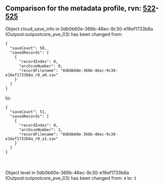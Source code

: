 ## Comparison for the metadata profile, rvn: [522](https://github.com/PRO100KatYT/FortniteProfileRevisions/tree/main/profiles/metadata/522%20metadata.json)-[525](https://github.com/PRO100KatYT/FortniteProfileRevisions/tree/main/profiles/metadata/525%20metadata.json)

Object cloud_save_info in 0db0b60e-366b-46ec-9c30-e16ef1733b8a (Outpost:outpostcore_pve_03) has been changed from:

```
{
  "saveCount": 50,
  "savedRecords": [
    {
      "recordIndex": 0,
      "archiveNumber": 0,
      "recordFilename": "0db0b60e-366b-46ec-9c30-e16ef1733b8a_r0_a0.sav"
    }
  ]
}
```

to:

```
{
  "saveCount": 51,
  "savedRecords": [
    {
      "recordIndex": 0,
      "archiveNumber": 1,
      "recordFilename": "0db0b60e-366b-46ec-9c30-e16ef1733b8a_r0_a1.sav"
    }
  ]
}
```

<br><br>
Object level in 0db0b60e-366b-46ec-9c30-e16ef1733b8a (Outpost:outpostcore_pve_03) has been changed from: `4` to: `5`
<br><br>
